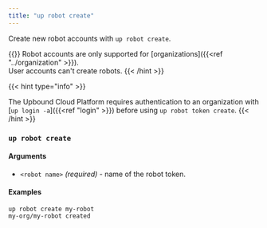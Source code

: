 ```yaml
---
title: "up robot create"
---
```


Create new robot accounts with `up robot create`.

{{<hint type="important" >}}
Robot accounts are only supported for [organizations]({{<ref "../organization" >}}).  
User accounts can't create robots.
{{< /hint >}}

<!-- vale gitlab.SubstitutionWarning = NO-->
<!-- don't flag an error on shortcode information argument -->
{{< hint type="info" >}}
<!-- vale gitlab.SubstitutionWarning = YES-->
The Upbound Cloud Platform requires authentication to an organization with [`up login -a`]({{<ref "login" >}}) before using `up robot token create`.
{{< /hint >}}

### `up robot create`

#### Arguments
* `<robot name>` _(required)_ - name of the robot token.
  

#### Examples
```shell
up robot create my-robot
my-org/my-robot created
```